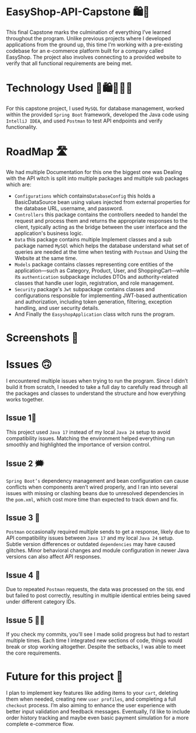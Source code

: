 # EasyShop-API-Capstone 🛍️🛒
This final Capstone marks the culmination of everything I’ve learned throughout the program. Unlike previous projects where I developed applications from the ground up, this time I’m working with a pre-existing codebase for an e-commerce platform built for a company called EasyShop. The project also involves connecting to a provided website to verify that all functional requirements are being met.


# Technology Used 🛒🛍️👨🏾‍💻
For this capstone project, I used `MySQL` for database management, worked within the provided `Spring Boot` framework, developed the Java code using `IntelliJ IDEA`, and used `Postman` to test API endpoints and verify functionality.

# RoadMap 🛣️
We had multiple Documentation for this one the biggest one was Dealing
with the API witch is split into multiple packages and multiple sub packages which are:
* `Configurations` which contains`DatabaseConfig` this holds a BasicDataSource bean using values injected from external properties for the database URL, username, and password.
* `Controllers` this package contains the controllers needed to handel the request and process them and returns the appropriate responses to the client, typically acting as the bridge between the user interface and the application's business logic.
* `Data` this package contains multiple Implement classes and a sub package named `MySQl` which helps the database understand what set of queries are needed at the time when testing with `Postman` and Using the Website at the same time.
* `Models` package contains classes representing core entities of the application—such as Category, Product, User, and ShoppingCart—while its `authentication` subpackage includes DTOs and authority-related classes that handle user login, registration, and role management.
* `Security` package's `Jwt` subpackage contains classes and configurations responsible for implementing JWT-based authentication and authorization, including token generation, filtering, exception handling, and user security details.
* And Finally the `EasyshopApplication` class witch runs the program.

# Screenshots 📸

# Issues 🙃
I encountered multiple issues when trying to run the program. Since I didn’t build it from scratch, I needed to take a full day to carefully read through all the packages and classes to understand the structure and how everything works together.

Issue 1💢
---
This project used `Java 17` instead of my local `Java 24` setup to avoid compatibility issues. Matching the environment helped everything run smoothly and highlighted the importance of version control.

Issue 2 🗯️
---
`Spring Boot’s` dependency management and bean configuration can cause conflicts when components aren’t wired properly, and I ran into several issues with missing or clashing beans due to unresolved dependencies in the `pom.xml`, which cost more time than expected to track down and fix.

Issue 3 🫠
---
`Postman` occasionally required multiple sends to get a response, likely due to API compatibility issues between ``Java 17`` and my local ``Java 24`` setup. Subtle version differences or outdated `dependencies` may have caused glitches. Minor behavioral changes and module configuration in newer Java versions can also affect API responses.

Issue 4 🤬
---
Due to repeated `Postman` requests, the data was processed on the `SQL` end but failed to post correctly, resulting in multiple identical entries being saved under different category IDs.

Issue 5 😵‍💫
---
If you check my commits, you'll see I made solid progress but had to restart multiple times. Each time I integrated new sections of code, things would break or stop working altogether. Despite the setbacks, I was able to meet the core requirements.

# Future for this project 💬
I plan to implement key features like adding items to your `cart`, deleting them when needed, creating new `user profiles`, and completing a full `checkout` process. I’m also aiming to enhance the user experience with better input validation and feedback messages. Eventually, I’d like to include order history tracking and maybe even basic payment simulation for a more complete e-commerce flow.
